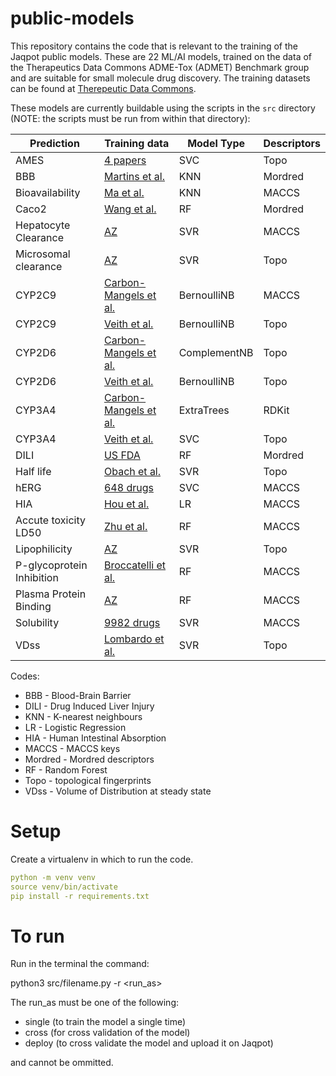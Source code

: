 # public-models
This repository contains the code that is relevant to the training of the Jaqpot public models. These are 22 ML/AI models,
trained on the data of the Therapeutics Data Commons ADME-Tox (ADMET) Benchmark group and are suitable for small molecule drug discovery.
The training datasets can be found at [Therepeutic Data Commons](https://tdcommons.ai/overview/).

These models are currently buildable using the scripts in the `src` directory (NOTE: the scripts must be run from within that directory):

| Prediction                | Training data                                                                                                                | Model Type   | Descriptors |
|---------------------------|------------------------------------------------------------------------------------------------------------------------------|--------------|-------------|
| AMES                      | [4 papers](https://tdcommons.ai/single_pred_tasks/tox/#ames-mutagenicity)                                                    | SVC          | Topo        |
| BBB                       | [Martins et al.](https://tdcommons.ai/single_pred_tasks/adme/#bbb-blood-brain-barrier-martins-et-al)                         | KNN          | Mordred     |
| Bioavailability           | [Ma et al.](https://tdcommons.ai/single_pred_tasks/adme/#bioavailability-ma-et-al)                                           | KNN          | MACCS       |
| Caco2                     | [Wang et al.](https://tdcommons.ai/single_pred_tasks/adme/#caco-2-cell-effective-permeability-wang-et-al)                    | RF           | Mordred     |
| Hepatocyte Clearance      | [AZ](https://tdcommons.ai/single_pred_tasks/adme/#clearance-astrazeneca)                                                     | SVR          | MACCS       |
| Microsomal clearance      | [AZ](https://tdcommons.ai/single_pred_tasks/adme/#clearance-astrazeneca)                                                     | SVR          | Topo        |
| CYP2C9                    | [Carbon-Mangels et al.](https://tdcommons.ai/single_pred_tasks/adme/#cyp2c9-substrate-carbon-mangels-et-al)                  | BernoulliNB  | MACCS       |
| CYP2C9                    | [Veith et al.](https://tdcommons.ai/single_pred_tasks/adme/#cyp-p450-2c9-inhibition-veith-et-al)                             | BernoulliNB  | Topo        |
| CYP2D6                    | [Carbon-Mangels et al.](https://tdcommons.ai/single_pred_tasks/adme/#cyp2d6-substrate-carbon-mangels-et-al)                  | ComplementNB | Topo        | 
| CYP2D6                    | [Veith et al.](https://tdcommons.ai/single_pred_tasks/adme/#cyp-p450-2d6-inhibition-veith-et-al)                             | BernoulliNB  | Topo        |
| CYP3A4                    | [Carbon-Mangels et al.](https://tdcommons.ai/single_pred_tasks/adme/#cyp3a4-substrate-carbon-mangels-et-al)                  | ExtraTrees   | RDKit       |
| CYP3A4                    | [Veith et al.](https://tdcommons.ai/single_pred_tasks/adme/#cyp-p450-3a4-inhibition-veith-et-al)                             | SVC          | Topo        | 
| DILI                      | [US FDA](https://tdcommons.ai/single_pred_tasks/tox/#dili-drug-induced-liver-injury)                                         | RF           | Mordred     |
| Half life                 | [Obach et al.](https://tdcommons.ai/single_pred_tasks/adme/#half-life-obach-et-al)                                           | SVR          | Topo        |
| hERG                      | [648 drugs](https://tdcommons.ai/single_pred_tasks/tox/#herg-blockers)                                                       | SVC          | MACCS       |
| HIA                       | [Hou et al.](https://tdcommons.ai/single_pred_tasks/adme/#hia-human-intestinal-absorption-hou-et-al)                         | LR           | MACCS       |
| Accute toxicity LD50      | [Zhu et al.](https://tdcommons.ai/single_pred_tasks/tox/#acute-toxicity-ld50)                                                | RF           | MACCS       |
| Lipophilicity             | [AZ](https://tdcommons.ai/single_pred_tasks/adme/#lipophilicity-astrazeneca)                                                 | SVR          | Topo        |
| P-glycoprotein Inhibition | [Broccatelli et al.](https://tdcommons.ai/single_pred_tasks/adme/#pgp-p-glycoprotein-inhibition-broccatelli-et-al)           | RF           | MACCS       |
| Plasma Protein Binding    | [AZ](https://tdcommons.ai/single_pred_tasks/adme/#ppbr-plasma-protein-binding-rate-astrazeneca)                              | RF           | MACCS       |
| Solubility                | [9982 drugs](https://tdcommons.ai/single_pred_tasks/adme/#solubility-aqsoldb)                                                | SVR          | MACCS       |
| VDss                      | [Lombardo et al.](https://tdcommons.ai/single_pred_tasks/adme/#vdss-volumn-of-distribution-at-steady-state-lombardo-et-al)   | SVR          | Topo        |

Codes:
* BBB - Blood-Brain Barrier
* DILI - Drug Induced Liver Injury
* KNN - K-nearest neighbours
* LR - Logistic Regression
* HIA - Human Intestinal Absorption
* MACCS - MACCS keys
* Mordred - Mordred descriptors
* RF - Random Forest
* Topo - topological fingerprints
* VDss - Volume of Distribution at steady state

# Setup

Create a virtualenv in which to run the code.

```yaml
python -m venv venv
source venv/bin/activate
pip install -r requirements.txt
```

# To run

Run in the terminal the command:

python3 src/filename.py -r <run_as>

The run_as must be one of the following:
 - single (to train the model a single time)
 - cross (for cross validation of the model)
 - deploy (to cross validate the model and upload it on Jaqpot)
 
 and cannot be ommitted.
